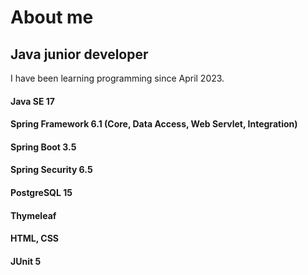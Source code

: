 # About me

## Java junior developer

I have been learning programming since April 2023.

#### Java SE 17
#### Spring Framework 6.1 (Core, Data Access, Web Servlet, Integration)
#### Spring Boot 3.5
#### Spring Security 6.5
#### PostgreSQL 15
#### Thymeleaf
#### HTML, CSS
#### JUnit 5
